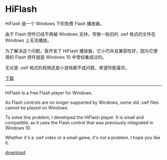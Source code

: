 # HiFlash

HiFlash 是一个 Windows 下的免费 Flash 播放器。

由于 Flash 控件已经不再被 Windows 支持，导致一些旧的 .swf 格式的文件在 Windows 上无法播放。

为了解决这个问题，我开发了 HiFlash 播放器，它小巧并且兼容性好，因为它使用的 Flash 控件就是 Windows 10 中曾经集成过的。

无论是 .swf 格式的视频还是小游戏都不成问题，希望你能喜欢。 

[下载](https://github.com/zleirone/HiFlashFeedback/releases)

-----

HiFlash is a free Flash player for Windows.

As Flash controls are no longer supported by Windows, some old .swf files cannot be played on Windows.

To solve this problem, I developed the HiFlash player. It is small and compatible, as it uses the Flash control that was previously integrated in Windows 10.

Whether it's a .swf video or a small game, it's not a problem. I hope you like it.

[download](https://github.com/zleirone/HiFlashFeedback/releases)
